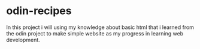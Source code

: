 # odin-recipes

In this project i will using my knowledge about basic html that i learned from the odin project to make simple website as my progress in learning web development.